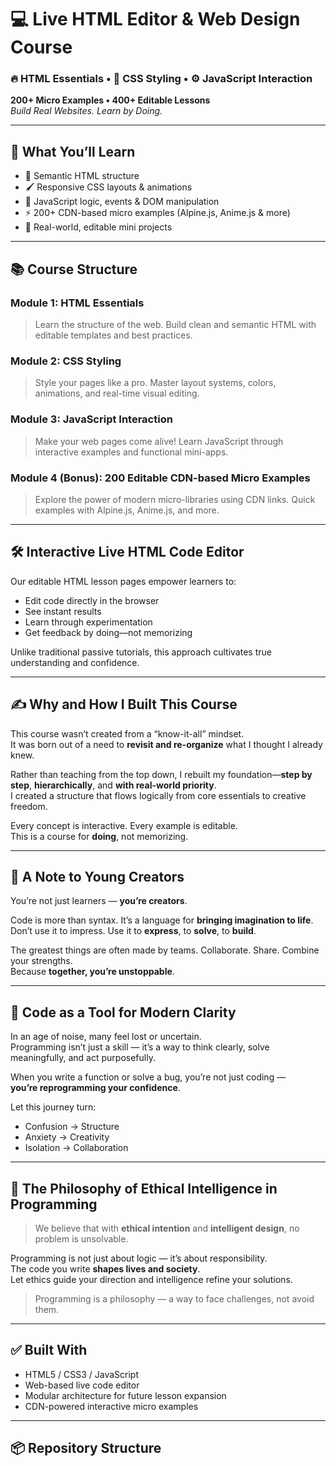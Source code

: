# 💻 Live HTML Editor & Web Design Course

### 🔥 HTML Essentials • 🎨 CSS Styling • ⚙️ JavaScript Interaction  
**200+ Micro Examples • 400+ Editable Lessons**  
*Build Real Websites. Learn by Doing.*

---

## 🚀 What You’ll Learn

- 📄 Semantic HTML structure
- 🖌️ Responsive CSS layouts & animations
- 🧠 JavaScript logic, events & DOM manipulation
- ⚡ 200+ CDN-based micro examples (Alpine.js, Anime.js & more)
- 🧰 Real-world, editable mini projects

---

## 📚 Course Structure

### **Module 1: HTML Essentials**  
> Learn the structure of the web. Build clean and semantic HTML with editable templates and best practices.

### **Module 2: CSS Styling**  
> Style your pages like a pro. Master layout systems, colors, animations, and real-time visual editing.

### **Module 3: JavaScript Interaction**  
> Make your web pages come alive! Learn JavaScript through interactive examples and functional mini-apps.

### **Module 4 (Bonus): 200 Editable CDN-based Micro Examples**  
> Explore the power of modern micro-libraries using CDN links. Quick examples with Alpine.js, Anime.js, and more.

---

## 🛠️ Interactive Live HTML Code Editor

Our editable HTML lesson pages empower learners to:

- Edit code directly in the browser  
- See instant results  
- Learn through experimentation  
- Get feedback by doing—not memorizing

Unlike traditional passive tutorials, this approach cultivates true understanding and confidence.

---

## ✍️ Why and How I Built This Course

This course wasn’t created from a “know-it-all” mindset.  
It was born out of a need to **revisit and re-organize** what I thought I already knew.

Rather than teaching from the top down, I rebuilt my foundation—**step by step**, **hierarchically**, and **with real-world priority**.  
I created a structure that flows logically from core essentials to creative freedom.

Every concept is interactive. Every example is editable.  
This is a course for **doing**, not memorizing.

---

## 💬 A Note to Young Creators

You’re not just learners — **you’re creators**.

Code is more than syntax. It’s a language for **bringing imagination to life**.  
Don’t use it to impress. Use it to **express**, to **solve**, to **build**.

The greatest things are often made by teams. Collaborate. Share. Combine your strengths.  
Because **together, you’re unstoppable**.

---

## 🧭 Code as a Tool for Modern Clarity

In an age of noise, many feel lost or uncertain.  
Programming isn’t just a skill — it’s a way to think clearly, solve meaningfully, and act purposefully.

When you write a function or solve a bug, you’re not just coding —  
**you’re reprogramming your confidence**.

Let this journey turn:
- Confusion → Structure  
- Anxiety → Creativity  
- Isolation → Collaboration

---

## 🧠 The Philosophy of Ethical Intelligence in Programming

> We believe that with **ethical intention** and **intelligent design**, no problem is unsolvable.

Programming is not just about logic — it’s about responsibility.  
The code you write **shapes lives and society**.  
Let ethics guide your direction and intelligence refine your solutions.

> Programming is a philosophy — a way to face challenges, not avoid them.

---

## ✅ Built With

- HTML5 / CSS3 / JavaScript
- Web-based live code editor
- Modular architecture for future lesson expansion
- CDN-powered interactive micro examples

---

## 📦 Repository Structure


